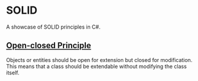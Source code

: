 # SOLID
A showcase of SOLID principles in C#.

## [Open-closed Principle](https://github.com/StevenGarberg/SOLID/tree/feature/OCP-refactor/SOLID.OCP)

Objects or entities should be open for extension but closed for modification. This means that a class should be extendable without modifying the class itself.
